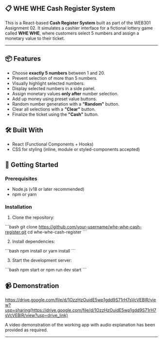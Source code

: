 ## 📋 WHE WHE Cash Register System

This is a React-based **Cash Register System** built as part of the WEB301 Assignment 02. It simulates a cashier interface for a fictional lottery game called **WHE WHE**, where customers select 5 numbers and assign a monetary value to their ticket.

---

## 📦 Features

- Choose **exactly 5 numbers** between 1 and 20.
- Prevent selection of more than 5 numbers.
- Visually highlight selected numbers.
- Display selected numbers in a side panel.
- Assign monetary values **only after** number selection.
- Add up money using preset value buttons.
- Random number generation with a **"Random"** button.
- Clear all selections with a **"Clear"** button.
- Finalize the ticket using the **"Cash"** button.


## 🛠️ Built With

- React (Functional Components + Hooks)
- CSS for styling (inline, module or styled-components accepted)


## 🚀 Getting Started

### Prerequisites

- Node.js (v18 or later recommended)
- npm or yarn

### Installation

1. Clone the repository:

\`\`\`bash
git clone https://github.com/your-username/whe-whe-cash-register.git
cd whe-whe-cash-register
\`\`\`

2. Install dependencies:

\`\`\`bash
npm install
or
yarn install
\`\`\`

3. Start the development server:

\`\`\`bash
npm start
or
npm run dev start
\`\`\`
## 📹 Demonstration

https://drive.google.com/file/d/1OzzHzOuidE5wp1gdd9S71rH7sVcVEBIR/view?usp=sharing(https://drive.google.com/file/d/1OzzHzOuidE5wp1gdd9S71rH7sVcVEBIR/view?usp=drive_link)


A video demonstration of the working app with audio explanation has been provided as required.

---



